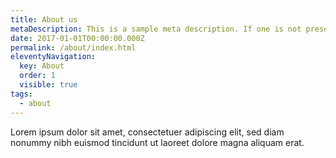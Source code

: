 ```yaml
---
title: About us
metaDescription: This is a sample meta description. If one is not present in your page/post's front matter, the default metadata.desciption will be used instead.
date: 2017-01-01T00:00:00.000Z
permalink: /about/index.html
eleventyNavigation:
  key: About
  order: 1
  visible: true
tags:
  - about
---
```

Lorem ipsum dolor sit amet, consectetuer adipiscing elit, sed diam nonummy nibh euismod tincidunt ut laoreet dolore magna aliquam erat.
